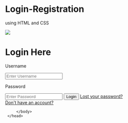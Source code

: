# Login-Registration
using HTML and CSS

<html>
     <head>
         <title>login Form</title>
         <link rel="stylesheet" type="text/css" href="style.css">
         <body>
             <div class="loginbox">
                 <img src="ppp.jpg" class="avatar">
                 <h1>Login Here</h1>
                 <form>
                     <p>Username</p>
                     <input type="text" name="" placeholder="Enter Username">
                     <p>Password</p>
                     <input type="password" name="" placeholder="Enter Password">
                     <input type="submit" name="" value="Login">
                     <a href="#"> Lost your password?</a><br>
                     <a href="reg.html">Don't have an account?</a>
                 </form>
             </div>
             
         </body>
     </head>
</html>
